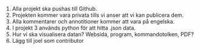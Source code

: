 1. Alla projekt ska pushas till Github.
2. Projekten kommer vara privata tills vi anser att vi kan publicera dem.
3. Alla kommentarer och annotitioner kommer att vara på engelska.
4. I projekt 3 används python för att hitta .json data.
5. Hur vi ska visualisera datan? Websida, program, kommandotolken, PDF?
6. Lägg till joel som contributor
